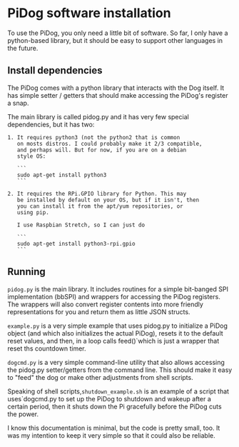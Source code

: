 # PiDog software installation

To use the PiDog, you only need a little bit of software.
So far, I only have a python-based library, but it should
be easy to support other languages in the future.

## Install dependencies

The PiDog comes with a python library that interacts 
with the Dog itself. It has simple setter / getters that
should make accessing the PiDog's register a snap.

The main library is called pidog.py and it has very few
special dependencies, but it has two:

    1. It requires python3 (not the python2 that is common
       on mosts distros. I could probably make it 2/3 compatible,
       and perhaps will. But for now, if you are on a debian
       style OS:

       ```
       sudo apt-get install python3
       ```

    2. It requires the RPi.GPIO library for Python. This may
       be installed by default on your OS, but if it isn't, then
       you can install it from the apt/yum repositories, or 
       using pip. 

       I use Raspbian Stretch, so I can just do

       ```
       sudo apt-get install python3-rpi.gpio
       ```

## Running


`pidog.py` is the main library. It includes routines for
a simple bit-banged SPI implementation (bbSPI) and wrappers for 
accessing the PiDog registers. The wrappers will also convert
register contents into more friendly representations for you
and return them as little JSON structs.

`example.py` is a very simple example that uses pidog.py to
initialize a PiDog object (and which also initializes the actual 
PiDog), resets it to the default reset values, and then,
 in a loop calls feed()`which is just a wrapper that reset ths
countdown timer.

`dogcmd.py` is a very simple command-line utility that 
also allows accessing the pidog.py setter/getters from the 
command line. This should make it easy to "feed" the dog
or make other adjustments from shell scripts.
   

Speaking of shell scripts,`shutdown_example.sh` is an
example of a script that uses`dogcmd.py to set up the 
PiDog to shutdown and wakeup after a certain period, then
it shuts down the Pi gracefully before the PiDog cuts the 
power.

I know this documentation is minimal, but the code is 
pretty small, too. It was my intention to keep it very 
simple so that it could also be reliable.

